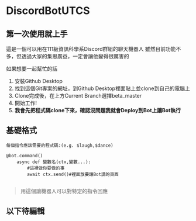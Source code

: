 DiscordBotUTCS
===

## 第一次使用就上手

這是一個可以用在111級資訊科學系Discord群組的聊天機器人
雖然目前功能不多，但透過大家的集思廣益，一定會讓他變得很厲害的

如果想要一起幫忙的話

1. 安裝Github Desktop
2. 找到這個Git專案的網址，到Github Desktop裡面貼上並clone到自己的電腦上
3. Clone完成後，在上方Current Branch選擇beta_master
4. 開始工作!
5. **我會先把程式碼clone下來，確認沒問題我就會Deploy到Bot上讓Bot執行**

基礎格式
---

```python=
每個指令應該需要的程式碼:(e.g. $laugh,$dance)

@bot.command()
    async def 變數名(ctx,變數...):
        #這裡做你要做的事
        await ctx.send()#裡面放要讓Bot講的東西
                  
```
>用這個讓機器人可以對特定的指令回應

## 以下待編輯
